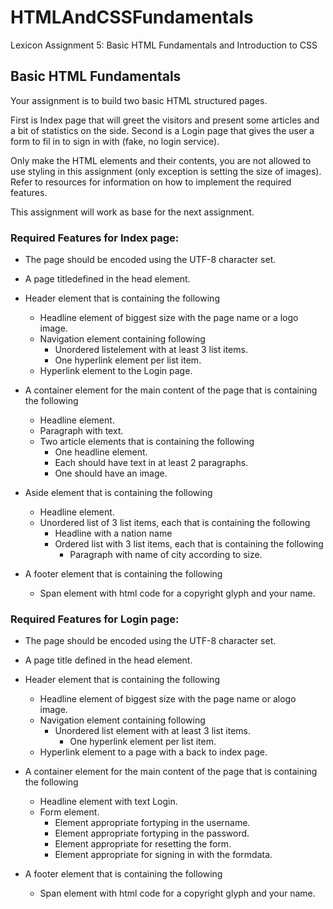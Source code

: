 # HTMLAndCSSFundamentals

Lexicon Assignment 5: Basic HTML Fundamentals and Introduction to CSS

## Basic HTML Fundamentals

Your assignment is to build two basic HTML structured pages.

First is Index page that will greet the visitors and present some articles and a bit of statistics on the side.
Second is a Login page that gives the user a form to fil in to sign in with (fake, no login service).

Only make the HTML elements and their contents, you are not allowed to use styling in this assignment (only exception is setting the size of images).
Refer to resources for information on how to implement the required features.

This assignment will work as base for the next assignment.

### Required Features for Index page:

* The page should be encoded using the UTF-8 character set.

* A page titledefined in the head element.

* Header element that is containing the following
    * Headline element of biggest size with the page name or a logo image.
    * Navigation element containing following
        * Unordered listelement with at least 3 list items.
        * One hyperlink element per list item.
    * Hyperlink element to the Login page.
  
* A container element for the main content of the page that is containing the following 
    * Headline element.
    * Paragraph with text.
    * Two article elements that is containing the following
        * One headline element.
        * Each should have text in at least 2 paragraphs.
        * One should have an image.

* Aside element that is containing the following
    * Headline element.
    * Unordered list of 3 list items, each that is containing the following
        * Headline with a nation name
        * Ordered list with 3 list items, each that is containing the following
            * Paragraph with name of city according to size.

* A footer element that is containing the following
    * Span element with html code for a copyright glyph and your name.
    
### Required Features for Login page:

* The page should be encoded using the UTF-8 character set.

* A page title defined in the head element.

* Header element that is containing the following 
    * Headline element of biggest size with the page name or alogo image.
    * Navigation element containing following
        * Unordered list element with at least 3 list items.
            * One hyperlink element per list item.
    * Hyperlink element to a page with a back to index page.

* A container element for the main content of the page that is containing the following
    * Headline element with text Login.
    * Form element.
        * Element appropriate fortyping in the username.
        * Element appropriate fortyping in the password.
        * Element appropriate for resetting the form.
        * Element appropriate for signing in with the formdata.

* A footer element that is containing the following
    * Span element with html code for a copyright glyph and your name.
